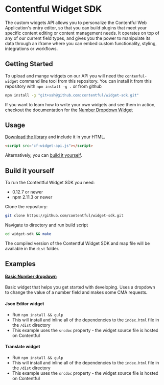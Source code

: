 # Contentful Widget SDK

The custom widgets API allows you to personalize the Contentful Web
Application's entry editor, so that you can build plugins that meet your
specific content editing or content management needs. It operates on top of any
of our current field types, and gives you the power to manipulate its data
through an iframe where you can embed custom functionality, styling,
integrations or workflows.

## Getting Started

To upload and mange widgets on our API you will need the
`contenful-widget` command line tool from this repository. You can
install it from this repository with `npm install -g .` or from github
~~~bash
npm install -g "git+ssh@github.com:contentful/widget-sdk.git"
~~~

If you want to learn how to write your own widgets and see them in
action, checkout the documentation for the
[Number Dropdown Widget](./examples/number-dropdown)

## Usage

[Download the library][api-download] and include it in your HTML.

```html
<script src="cf-widget-api.js"></script>
```

Alternatively, you can [build it yourself](#build-it-yourself).

[api-download]: https://contentful.github.io/widget-sdk/cf-widget-api.js


## Build it yourself

To run the Contentful Widget SDK you need:

* 0.12.7 or newer
* npm 2.11.3 or newer

Clone the repository:

```bash
git clone https://github.com/contentful/widget-sdk.git
```

Navigate to directory and run build script

```bash
cd widget-sdk && make
```

The compiled version of the Contentful Widget SDK and map file will be available
in the `dist` folder.


## Examples

#### [Basic Number dropdown](examples/number-dropdown)

Basic widget that helps you get started with developing. Uses a
dropdown to change the value of a number field and makes some CMA
requests.

#### Json Editor widget
* Run `npm install && gulp`
* This will install and inline all of the dependencies to the `index.html` file in the `/dist` directory
* This example uses the `srcdoc` property - the widget source file is hosted on Contentful

#### Translate widget

* Run `npm install && gulp`
* This will install and inline all of the dependencies to the `index.html` file in the `/dist` directory
* This example uses the `srcdoc` property - the widget source file is hosted on Contentful
